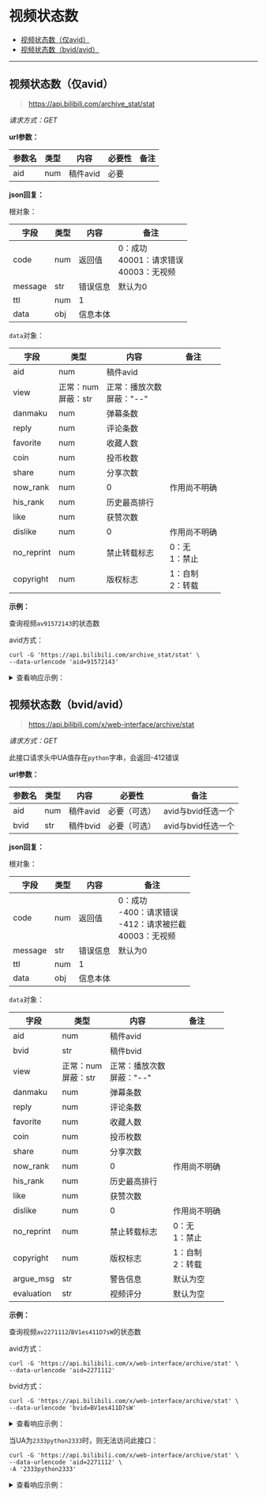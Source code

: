 # 视频状态数

- [视频状态数（仅avid）](#视频状态数仅avid)
- [视频状态数（bvid/avid）](#视频状态数bvid/avid)

---

## 视频状态数（仅avid）
> https://api.bilibili.com/archive_stat/stat

*请求方式：GET*

**url参数：**

| 参数名 | 类型 | 内容     | 必要性 | 备注 |
| ------ | ---- | -------- | ------ | ---- |
| aid    | num  | 稿件avid | 必要   |      |

**json回复：**

根对象：

| 字段    | 类型 | 内容     | 备注                                            |
| ------- | ---- | -------- | ----------------------------------------------- |
| code    | num  | 返回值   | 0：成功<br />40001：请求错误<br />40003：无视频 |
| message | str  | 错误信息 | 默认为0                                         |
| ttl     | num  | 1        |                                                 |
| data    | obj  | 信息本体 |                                                 |

`data`对象：

| 字段       | 类型                     | 内容                           | 备注                 |
| ---------- | ------------------------ | ------------------------------ | -------------------- |
| aid        | num                      | 稿件avid                       |                      |
| view       | 正常：num<br />屏蔽：str | 正常：播放次数<br />屏蔽："--" |                      |
| danmaku    | num                      | 弹幕条数                       |                      |
| reply      | num                      | 评论条数                       |                      |
| favorite   | num                      | 收藏人数                       |                      |
| coin       | num                      | 投币枚数                       |                      |
| share      | num                      | 分享次数                       |                      |
| now_rank   | num                      | 0                              | 作用尚不明确         |
| his_rank   | num                      | 历史最高排行                   |                      |
| like       | num                      | 获赞次数                       |                      |
| dislike    | num                      | 0                              | 作用尚不明确         |
| no_reprint | num                      | 禁止转载标志                   | 0：无<br />1：禁止   |
| copyright  | num                      | 版权标志                       | 1：自制<br />2：转载 |

**示例：**

查询视频`av91572143`的状态数

avid方式：

```shell
curl -G 'https://api.bilibili.com/archive_stat/stat' \
--data-urlencode 'aid=91572143'
```

<details>
<summary>查看响应示例：</summary>

```json
{
	"code": 0,
	"message": "0",
	"ttl": 1,
	"data": {
		"aid": 91572143,
		"view": 2236510,
		"danmaku": 37856,
		"reply": 5723,
		"favorite": 131317,
		"coin": 143389,
		"share": 44598,
		"now_rank": 0,
		"his_rank": 4,
		"like": 264314,
		"dislike": 0,
		"no_reprint": 1,
		"copyright": 1
	}
}
```

</details>

## 视频状态数（bvid/avid）

> https://api.bilibili.com/x/web-interface/archive/stat

*请求方式：GET*

此接口请求头中UA值存在`python`字串，会返回-412错误

**url参数：**

| 参数名 | 类型 | 内容     | 必要性       | 备注               |
| ------ | ---- | -------- | ------------ | ------------------ |
| aid    | num  | 稿件avid | 必要（可选） | avid与bvid任选一个 |
| bvid   | str  | 稿件bvid | 必要（可选） | avid与bvid任选一个 |

**json回复：**

根对象：

| 字段    | 类型 | 内容     | 备注                                                         |
| ------- | ---- | -------- | ------------------------------------------------------------ |
| code    | num  | 返回值   | 0：成功 <br />-400：请求错误<br />-412：请求被拦截<br />40003：无视频 |
| message | str  | 错误信息 | 默认为0                                                      |
| ttl     | num  | 1        |                                                              |
| data    | obj  | 信息本体 |                                                              |

`data`对象：

| 字段       | 类型                     | 内容                           | 备注                 |
| ---------- | ------------------------ | ------------------------------ | -------------------- |
| aid        | num                      | 稿件avid                       |                      |
| bvid       | str                      | 稿件bvid                       |                      |
| view       | 正常：num<br />屏蔽：str | 正常：播放次数<br />屏蔽："--" |                      |
| danmaku    | num                      | 弹幕条数                       |                      |
| reply      | num                      | 评论条数                       |                      |
| favorite   | num                      | 收藏人数                       |                      |
| coin       | num                      | 投币枚数                       |                      |
| share      | num                      | 分享次数                       |                      |
| now_rank   | num                      | 0                              | 作用尚不明确         |
| his_rank   | num                      | 历史最高排行                   |                      |
| like       | num                      | 获赞次数                       |                      |
| dislike    | num                      | 0                              | 作用尚不明确         |
| no_reprint | num                      | 禁止转载标志                   | 0：无<br />1：禁止   |
| copyright  | num                      | 版权标志                       | 1：自制<br />2：转载 |
| argue_msg  | str                      | 警告信息                       | 默认为空             |
| evaluation | str                      | 视频评分                       | 默认为空             |

**示例：**

查询视频`av2271112`/`BV1es411D7sW`的状态数

avid方式：

```shell
curl -G 'https://api.bilibili.com/x/web-interface/archive/stat' \
--data-urlencode 'aid=2271112'
```

bvid方式：

```shell
curl -G 'https://api.bilibili.com/x/web-interface/archive/stat' \
--data-urlencode 'bvid=BV1es411D7sW'
```

<details>
<summary>查看响应示例：</summary>

```json
{
	"code": 0,
	"message": "0",
	"ttl": 1,
	"data": {
		"aid": 2271112,
		"bvid": "BV1es411D7sW",
		"view": 26408224,
		"danmaku": 161919,
		"reply": 52825,
		"favorite": 892560,
		"coin": 599649,
		"share": 240573,
		"like": 628592,
		"now_rank": 0,
		"his_rank": 4,
		"no_reprint": 0,
		"copyright": 1,
		"argue_msg": "",
		"evaluation": ""
	}
}
```

</details>

当UA为`2333python2333`时，则无法访问此接口：

```shell
curl -G 'https://api.bilibili.com/x/web-interface/archive/stat' \
--data-urlencode 'aid=2271112' \
-A '2333python2333'
```

<details>
<summary>查看响应示例：</summary>

```json
{
    "code":-412,
    "message":"请求被拦截",
    "ttl":1,
    "data":null
}
```

</details>
